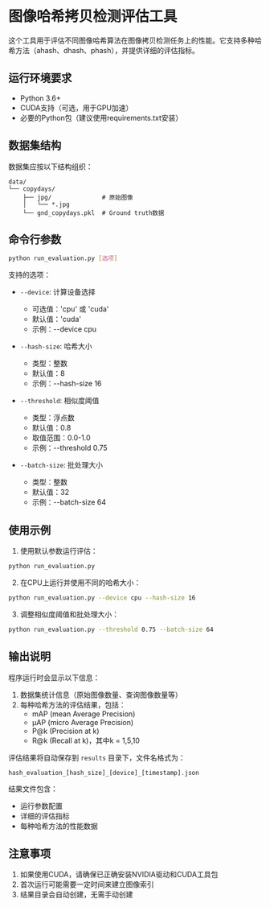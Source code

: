 # 图像哈希拷贝检测评估工具

这个工具用于评估不同图像哈希算法在图像拷贝检测任务上的性能。它支持多种哈希方法（ahash、dhash、phash），并提供详细的评估指标。

## 运行环境要求

- Python 3.6+
- CUDA支持（可选，用于GPU加速）
- 必要的Python包（建议使用requirements.txt安装）

## 数据集结构

数据集应按以下结构组织：
```
data/
└── copydays/
    ├── jpg/              # 原始图像
    │   └── *.jpg
    └── gnd_copydays.pkl  # Ground truth数据
```

## 命令行参数

```bash
python run_evaluation.py [选项]
```

支持的选项：
- `--device`: 计算设备选择
  - 可选值：'cpu' 或 'cuda'
  - 默认值：'cuda'
  - 示例：--device cpu

- `--hash-size`: 哈希大小
  - 类型：整数
  - 默认值：8
  - 示例：--hash-size 16

- `--threshold`: 相似度阈值
  - 类型：浮点数
  - 默认值：0.8
  - 取值范围：0.0-1.0
  - 示例：--threshold 0.75

- `--batch-size`: 批处理大小
  - 类型：整数
  - 默认值：32
  - 示例：--batch-size 64

## 使用示例

1. 使用默认参数运行评估：
```bash
python run_evaluation.py
```

2. 在CPU上运行并使用不同的哈希大小：
```bash
python run_evaluation.py --device cpu --hash-size 16
```

3. 调整相似度阈值和批处理大小：
```bash
python run_evaluation.py --threshold 0.75 --batch-size 64
```

## 输出说明

程序运行时会显示以下信息：
1. 数据集统计信息（原始图像数量、查询图像数量等）
2. 每种哈希方法的评估结果，包括：
   - mAP (mean Average Precision)
   - μAP (micro Average Precision)
   - P@k (Precision at k)
   - R@k (Recall at k)，其中k = 1,5,10

评估结果将自动保存到 `results` 目录下，文件名格式为：
```
hash_evaluation_[hash_size]_[device]_[timestamp].json
```

结果文件包含：
- 运行参数配置
- 详细的评估指标
- 每种哈希方法的性能数据

## 注意事项

1. 如果使用CUDA，请确保已正确安装NVIDIA驱动和CUDA工具包
2. 首次运行可能需要一定时间来建立图像索引
3. 结果目录会自动创建，无需手动创建

